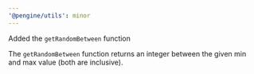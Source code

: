 ```yaml
---
'@pengine/utils': minor
---
```


Added the `getRandomBetween` function

The `getRandomBetween` function returns an integer between the given
min and max value (both are inclusive).
